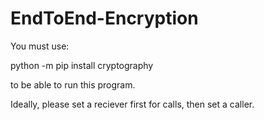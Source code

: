 # EndToEnd-Encryption
You must use:

python -m pip install cryptography

to be able to run this program.

Ideally, please set a reciever first for calls, then set a caller.
